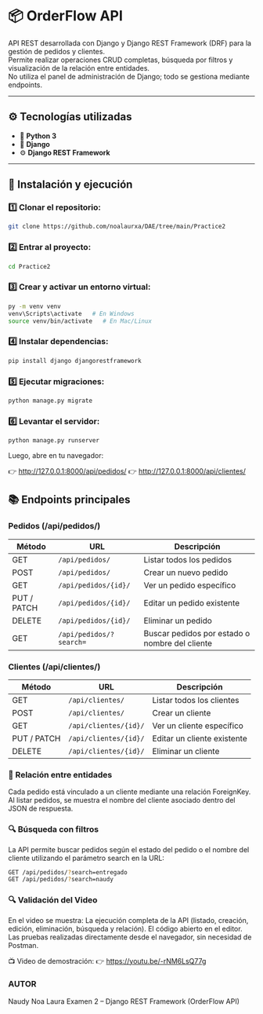 # 📦 OrderFlow API

API REST desarrollada con Django y Django REST Framework (DRF) para la gestión de pedidos y clientes.  
Permite realizar operaciones CRUD completas, búsqueda por filtros y visualización de la relación entre entidades.  
No utiliza el panel de administración de Django; todo se gestiona mediante endpoints.

---

## ⚙️ Tecnologías utilizadas

- 🐍 **Python 3**
- 🧩 **Django**
- ⚙️ **Django REST Framework**

---

## 🚀 Instalación y ejecución

### 1️⃣ Clonar el repositorio:
```bash
git clone https://github.com/noalaurxa/DAE/tree/main/Practice2
```
### 2️⃣ Entrar al proyecto:
```bash
cd Practice2
```
### 3️⃣ Crear y activar un entorno virtual:
```bash
py -m venv venv
venv\Scripts\activate   # En Windows
source venv/bin/activate   # En Mac/Linux
```
### 4️⃣ Instalar dependencias:
```bash
pip install django djangorestframework
```
### 5️⃣ Ejecutar migraciones:
```bash
python manage.py migrate
```
### 6️⃣ Levantar el servidor:
```bash
python manage.py runserver
```
Luego, abre en tu navegador:

👉 http://127.0.0.1:8000/api/pedidos/
👉 http://127.0.0.1:8000/api/clientes/

## 📚 Endpoints principales

### Pedidos (/api/pedidos/)


| Método      | URL                     | Descripción                                    |
| ----------- | ----------------------- | ---------------------------------------------- |
| GET         | `/api/pedidos/`         | Listar todos los pedidos                       |
| POST        | `/api/pedidos/`         | Crear un nuevo pedido                          |
| GET         | `/api/pedidos/{id}/`    | Ver un pedido específico                       |
| PUT / PATCH | `/api/pedidos/{id}/`    | Editar un pedido existente                     |
| DELETE      | `/api/pedidos/{id}/`    | Eliminar un pedido                             |
| GET         | `/api/pedidos/?search=` | Buscar pedidos por estado o nombre del cliente |

### Clientes (/api/clientes/)

| Método      | URL                   | Descripción                 |
| ----------- | --------------------- | --------------------------- |
| GET         | `/api/clientes/`      | Listar todos los clientes   |
| POST        | `/api/clientes/`      | Crear un cliente            |
| GET         | `/api/clientes/{id}/` | Ver un cliente específico   |
| PUT / PATCH | `/api/clientes/{id}/` | Editar un cliente existente |
| DELETE      | `/api/clientes/{id}/` | Eliminar un cliente         |

### 🔗 Relación entre entidades

Cada pedido está vinculado a un cliente mediante una relación ForeignKey.
Al listar pedidos, se muestra el nombre del cliente asociado dentro del JSON de respuesta.

### 🔍 Búsqueda con filtros
La API permite buscar pedidos según el estado del pedido o el nombre del cliente utilizando el parámetro search en la URL:
```bash
GET /api/pedidos/?search=entregado
GET /api/pedidos/?search=naudy
```
### 🔍 Validación del Video
En el video se muestra:
La ejecución completa de la API (listado, creación, edición, eliminación, búsqueda y relación).
El código abierto en el editor.
Las pruebas realizadas directamente desde el navegador, sin necesidad de Postman.

📺 Video de demostración:
👉 https://youtu.be/-rNM6LsQ77g

### AUTOR
Naudy Noa Laura
Examen 2 – Django REST Framework (OrderFlow API)
